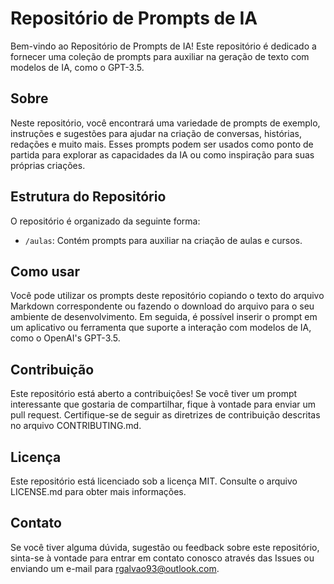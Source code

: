 # Repositório de Prompts de IA

Bem-vindo ao Repositório de Prompts de IA! Este repositório é dedicado a fornecer uma coleção de prompts para auxiliar na geração de texto com modelos de IA, como o GPT-3.5.

## Sobre

Neste repositório, você encontrará uma variedade de prompts de exemplo, instruções e sugestões para ajudar na criação de conversas, histórias, redações e muito mais. Esses prompts podem ser usados como ponto de partida para explorar as capacidades da IA ou como inspiração para suas próprias criações.

## Estrutura do Repositório

O repositório é organizado da seguinte forma:

- `/aulas`: Contém prompts para auxiliar na criação de aulas e cursos.

## Como usar

Você pode utilizar os prompts deste repositório copiando o texto do arquivo Markdown correspondente ou fazendo o download do arquivo para o seu ambiente de desenvolvimento. Em seguida, é possível inserir o prompt em um aplicativo ou ferramenta que suporte a interação com modelos de IA, como o OpenAI's GPT-3.5.

## Contribuição

Este repositório está aberto a contribuições! Se você tiver um prompt interessante que gostaria de compartilhar, fique à vontade para enviar um pull request. Certifique-se de seguir as diretrizes de contribuição descritas no arquivo CONTRIBUTING.md.

## Licença

Este repositório está licenciado sob a licença MIT. Consulte o arquivo LICENSE.md para obter mais informações.

## Contato

Se você tiver alguma dúvida, sugestão ou feedback sobre este repositório, sinta-se à vontade para entrar em contato conosco através das Issues ou enviando um e-mail para rgalvao93@outlook.com.
